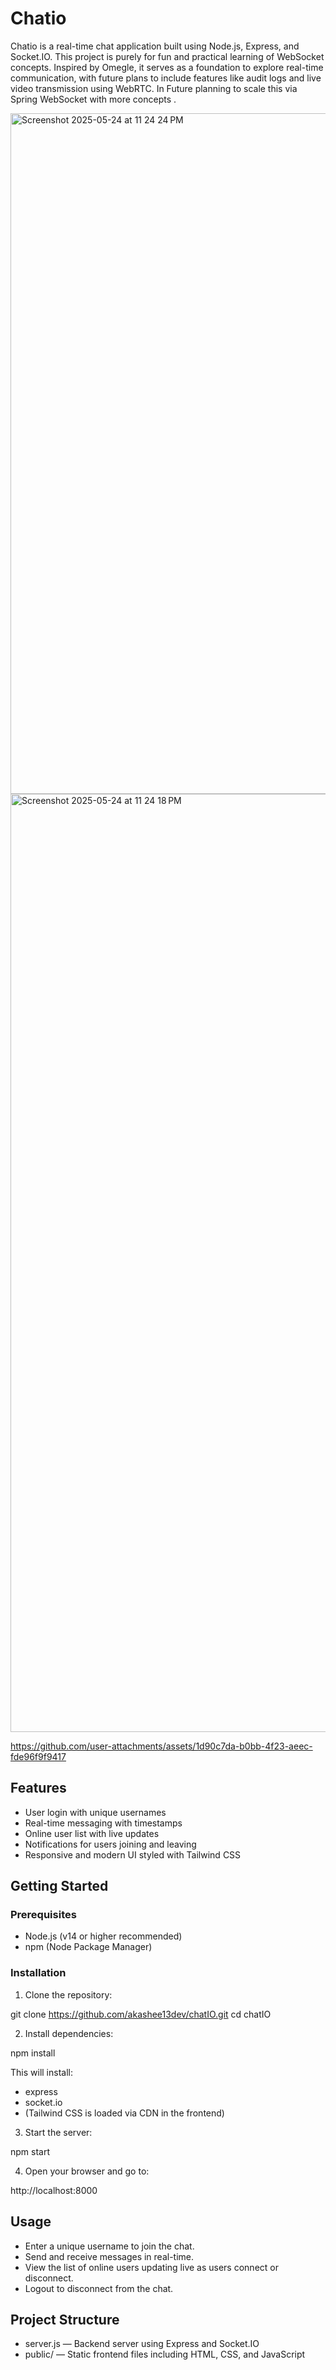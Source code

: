 # Chatio

Chatio is a real-time chat application built using Node.js, Express, and Socket.IO. This project is purely for fun and practical learning of WebSocket concepts. Inspired by Omegle, it serves as a foundation to explore real-time communication, with future plans to include features like audit logs and live video transmission using WebRTC. In Future planning to scale this via Spring WebSocket with more concepts . 

<img width="1089" alt="Screenshot 2025-05-24 at 11 24 24 PM" src="https://github.com/user-attachments/assets/4ef5ebba-aa0e-4c84-b00e-5beac7465b50" />
<img width="1501" alt="Screenshot 2025-05-24 at 11 24 18 PM" src="https://github.com/user-attachments/assets/72d9fdef-9b26-4212-bdcb-1f93800442ae" />


https://github.com/user-attachments/assets/1d90c7da-b0bb-4f23-aeec-fde96f9f9417




## Features

- User login with unique usernames
- Real-time messaging with timestamps
- Online user list with live updates
- Notifications for users joining and leaving
- Responsive and modern UI styled with Tailwind CSS

## Getting Started

### Prerequisites

- Node.js (v14 or higher recommended)
- npm (Node Package Manager)

### Installation

1. Clone the repository:

git clone https://github.com/akashee13dev/chatIO.git
cd chatIO

2. Install dependencies:

npm install

This will install:

- express
- socket.io
- (Tailwind CSS is loaded via CDN in the frontend)

3. Start the server:

npm start

4. Open your browser and go to:

http://localhost:8000

## Usage

- Enter a unique username to join the chat.
- Send and receive messages in real-time.
- View the list of online users updating live as users connect or disconnect.
- Logout to disconnect from the chat.

## Project Structure

- server.js — Backend server using Express and Socket.IO
- public/ — Static frontend files including HTML, CSS, and JavaScript
